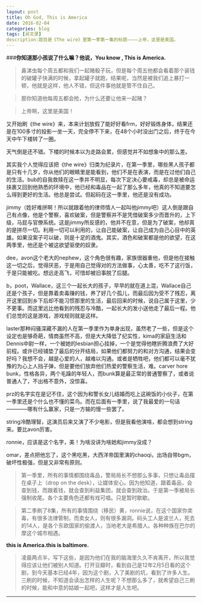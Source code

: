 ```yaml
---
layout: post
title: Oh God, This is America
date: 2016-02-04
categories: blog
tags: [异文录]
description:题目是《The wire》里第一季第一集的标题————上帝，这里是美国。
---
```


###**你知道那小孩说了什么嘛？他说，You know , This is America.**

>鼻涕虫每个周五都和我们一起赌骰子玩，但是每个周五他都会看着那个装钱的破罐子快满的时候，拿起罐子就跑，结果呢，当然是被我们追上暴打一顿，他就是这样，他人不错，但这件事他就是管不住自己。

>那你知道他每周五都会抢，为什么还要让他来一起赌？

>上帝啊，这里是美国！ 

又开始刷《the wire》来，本来计划放假了能好好看frm，好好锻炼身体，结果还是在100多寸的投影一坐一天，完全停不下来，在48个小时没出门之后，终于在今天中午下楼转了一圈。

天气倒是还不错。下楼的时候本以为走路会累，但感觉并不如想象中的那么差。

其实我个人觉得应该把《the wire》归类为纪录片，在第一季里，哪些黑人孩子都是只有十几岁，你从他们的眼睛里是能看到，他们不是在表演，而是在过他们自己的生活。bub的自我救赎在这一季并不明显，每次下定决心要戒毒，却总是被命运挟裹又回到他熟悉的环境中，他已经和毒品在一起了那么多年，他真的不知道要怎么得到更好的生活。他总是尝试。但起码在这一季里，他还是没有成功。

jimmy（姓好难拼啊！所以就跟着他的律师情人一起叫他jimmy吧）这人倒是跟自己有点像，他是个警察，喜欢破案，但是警察并不是凭借破案多少而晋升的，上下级，马屁与官僚系统。这是jimmy所反感的，他并不在意，但是为了破案，他却真的是拼尽一切。利用一切可以利用的，让自己能破案，让自己成为自己心目中的英雄。如果没案子可以破，则是十足的酒鬼。其实，酒色和破案都是他的欲望，在这两季里，他还是个被这欲望驱使的奴隶。

dee，avon这个老大的nephew，这个角色很有趣，家族很器重他，但是他在接触这一切之后，觉得厌恶，于是用自己觉得对的方法做事，心太善，吃不了这行饭，于是只能被吃。想远走高飞，可惜却被旧事脱了后腿。

b，poot，Wallace，这三个一起长大的孩子，早早的就在道上混，Wallace自己还是个孩子，但是靠着卖毒赚的钱，养了好几个孤儿，而最后因为受不了残忍，离开这里回到乡下后却不能习惯那里的生活，最后回来的时候，说自己属于这里，少不更事。而这里远比他看到的残忍与冷酷，一起长大的发小送他走了最后一程。他们总觉的这是游戏，游戏规则就是这样。

laster那种闷骚深藏不漏的人在第一季里作为单身出现，虽然老了一些，但是这个设定也是够奇葩，情商虽然不高，但是大大降低了纪实性，kima的家庭生活和Dennis中尉一样，一个被她的lesbian担心挂掉，一个是觉得他瞎折腾浪费了大好前程。或许已经铺垫了最后的分开结局，如果他们都努力的和对方沟通，结果会变好吗？我想不会，越是心爱的人，越难以沟通。或者是牺牲吧，他们都可以毫不犹豫的为心上人挡子弹，但是要他们放弃他们热爱的警察生活，难。carver hore bunk，性格各异，两个毛躁的年轻人，而bunk算是最正常的普通警察了，或者说普通人了，不出格不意外，没惊喜。

prz的名字实在是记不住，这个因为和警长女儿结婚而吃上这碗饭的小伙子，在第一季里还是个什么也不懂的菜鸟。而在后面有一季里，说了我最爱的一句话————哪有什么赢家，只是一方输的慢一些罢了。

string冷酷理智，这演员后来又演了不少电影，但是我看他演啥，都会想到string来。要比avon厉害。

ronnie，应该是这个名字，美！为啥没讲为啥她和jimmy没成？

omar，差点把他忘了，这个黑吃黑，大西洋帝国里演的chaoqi，出场自带bgm，破坏性极强，但是又非常有原则。

>第一季里，所有的事情都围绕毒品，警局局长不想那么多事，只想让毒品摆在桌子上（drop on the desk），让媒体安心。因为他知道，跟着毒品，会查到钱，而跟着钱，就会查到利益集团，就会查到政治。于是第一季被局长强制收尾。各个主要角色还都有戏可唱。只是暂时歇歇。

>第二季刷了8集，所有的事情围绕（移民）黄，ronnie说，在这个国家你卖毒，有很多法律管制，而卖女人，则有很多漏洞。码头工人是波兰人，死去的14人，是各个东欧国家的偷渡人，当地老大是希腊人。各种种族在巴尔的摩这个城市相遇。

**this is America.this is baltimore.**




>凌晨两点半，写下这些，是因为他们在我的脑海里久久不肯离开，所以我觉得应该让他们被别人知道。打开豆瓣时，看到自己是12年2月5日看的这个剧，到今天基本已经4年，因为这个剧，入了美剧的坑，看到了许多人生。三刷的时候，不知道会读出怎样的人生呢？不想那么多了，就希望自己三刷的时候，能和中意的姑娘一起吧，这样才是人生吧。

----



